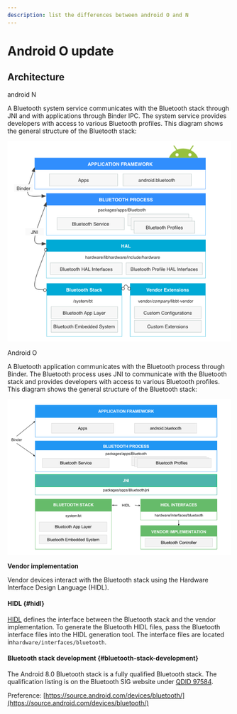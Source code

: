 ```yaml
---
description: list the differences between android O and N
---
```


# Android O update

## Architecture

android N

A Bluetooth system service communicates with the Bluetooth stack through JNI and with applications through Binder IPC. The system service provides developers with access to various Bluetooth profiles. This diagram shows the general structure of the Bluetooth stack:

![](.gitbook/assets/undefined%20%282%29.png)



Android O

A Bluetooth application communicates with the Bluetooth process through Binder. The Bluetooth process uses JNI to communicate with the Bluetooth stack and provides developers with access to various Bluetooth profiles. This diagram shows the general structure of the Bluetooth stack:

![](.gitbook/assets/undefined%20%281%29.png)

**Vendor implementation**

Vendor devices interact with the Bluetooth stack using the Hardware Interface Design Language \(HIDL\).

#### HIDL {#hidl}

[HIDL](https://source.android.com/devices/architecture/hidl.html) defines the interface between the Bluetooth stack and the vendor implementation. To generate the Bluetooth HIDL files, pass the Bluetooth interface files into the HIDL generation tool. The interface files are located in`hardware/interfaces/bluetooth`.

#### Bluetooth stack development {#bluetooth-stack-development}

The Android 8.0 Bluetooth stack is a fully qualified Bluetooth stack. The qualification listing is on the Bluetooth SIG website under [QDID 97584](https://www.bluetooth.org/tpg/QLI_viewQDL.cfm?qid=35890).



Preference: [https://source.android.com/devices/bluetooth/](https://source.android.com/devices/bluetooth/)

